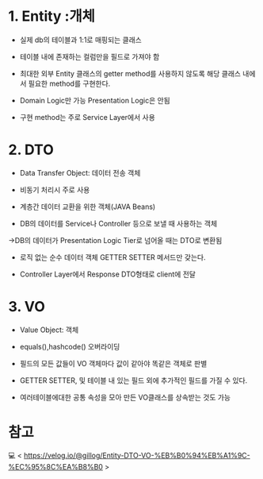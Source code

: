 # 1. Entity :개체

* 실제 db의 테이블과 1:1로 매핑되는 클래스  

* 테이블 내에 존재하는 컬럼만을 필드로 가져야 함  

* 최대한 외부 Entity 클래스의 getter method를 사용하지 않도록 해당 클래스 내에서 필요한 method를 구현한다.  

* Domain Logic만 가능 Presentation Logic은 안됨  

* 구현 method는 주로 Service Layer에서 사용  


# 2. DTO

 * Data Transfer Object: 데이터 전송 객체  

* 비동기 처리시 주로 사용  

* 계층간 데이터 교환을 위한 객체(JAVA Beans)  

* DB의 데이터를 Service나 Controller 등으로 보낼 때 사용하는 객체  

->DB의 데이터가 Presentation Logic Tier로 넘어올 때는 DTO로 변환됨  

*  로직 없는 순수 데이터 객체 GETTER SETTER 메서드만 갖는다.  

*  Controller Layer에서 Response DTO형태로 client에 전달  

 


# 3. VO

* Value Object: 객체  

* equals(),hashcode() 오버라이딩  

* 필드의 모든 값들이 VO 객체마다 값이 같아야 똑같은 객체로 판별  

* GETTER SETTER, 및 테이블 내 있는 필드 외에 추가적인 필드를 가질 수 있다.   

* 여러테이블에대한 공통 속성을 모아 만든 VO클래스를 상속받는 것도 가능   





# 참고

💻 < https://velog.io/@gillog/Entity-DTO-VO-%EB%B0%94%EB%A1%9C-%EC%95%8C%EA%B8%B0 >


	